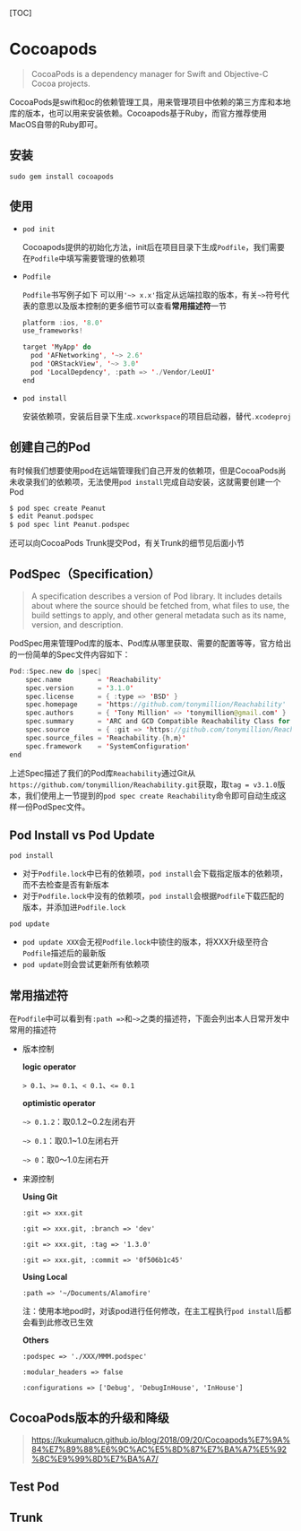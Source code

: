 [TOC]

# Cocoapods

> CocoaPods is a dependency manager for Swift and Objective-C Cocoa projects. 

CocoaPods是swift和oc的依赖管理工具，用来管理项目中依赖的第三方库和本地库的版本，也可以用来安装依赖。Cocoapods基于Ruby，而官方推荐使用MacOS自带的Ruby即可。

## 安装

`sudo gem install cocoapods`

## 使用

- `pod init`

  Cocoapods提供的初始化方法，init后在项目目录下生成`Podfile`，我们需要在`Podfile`中填写需要管理的依赖项

- `Podfile`

  `Podfile`书写例子如下
  可以用`'~> x.x'`指定从远端拉取的版本，有关`~>`符号代表的意思以及版本控制的更多细节可以查看**常用描述符**一节

  ```swift
  platform :ios, '8.0'
  use_frameworks!
  
  target 'MyApp' do
    pod 'AFNetworking', '~> 2.6'
    pod 'ORStackView', '~> 3.0'
    pod 'LocalDepdency', :path => './Vendor/LeoUI'
  end
  ```

- `pod install`

  安装依赖项，安装后目录下生成`.xcworkspace`的项目启动器，替代`.xcodeproj`

## 创建自己的Pod

有时候我们想要使用pod在远端管理我们自己开发的依赖项，但是CocoaPods尚未收录我们的依赖项，无法使用`pod install`完成自动安装，这就需要创建一个Pod

```swift
$ pod spec create Peanut
$ edit Peanut.podspec
$ pod spec lint Peanut.podspec
```

还可以向CocoaPods Trunk提交Pod，有关Trunk的细节见后面小节

## PodSpec（Specification）

> A specification describes a version of Pod library. It includes details about where the source should be fetched from, what files to use, the build settings to apply, and other general metadata such as its name, version, and description.

PodSpec用来管理Pod库的版本、Pod库从哪里获取、需要的配置等等，官方给出的一份简单的Spec文件内容如下：

```swift
Pod::Spec.new do |spec|
    spec.name         = 'Reachability'
    spec.version      = '3.1.0'
    spec.license      = { :type => 'BSD' }
    spec.homepage     = 'https://github.com/tonymillion/Reachability'
    spec.authors      = { 'Tony Million' => 'tonymillion@gmail.com' }
    spec.summary      = 'ARC and GCD Compatible Reachability Class for iOS and OS X.'
    spec.source       = { :git => 'https://github.com/tonymillion/Reachability.git', :tag => 'v3.1.0' }
    spec.source_files = 'Reachability.{h,m}'
    spec.framework    = 'SystemConfiguration'
end
```

上述Spec描述了我们的Pod库`Reachability`通过Git从`https://github.com/tonymillion/Reachability.git`获取，取`tag = v3.1.0`版本，我们使用上一节提到的`pod spec create Reachability`命令即可自动生成这样一份PodSpec文件。

## Pod Install vs Pod Update

`pod install`

- 对于`Podfile.lock`中已有的依赖项，`pod install`会下载指定版本的依赖项，而不去检查是否有新版本
- 对于`Podfile.lock`中没有的依赖项，`pod install`会根据`Podfile`下载匹配的版本，并添加进`Podfile.lock`

`pod update`

- `pod update XXX`会无视`Podfile.lock`中锁住的版本，将XXX升级至符合`Podfile`描述后的最新版
- `pod update`则会尝试更新所有依赖项

## 常用描述符

在`Podfile`中可以看到有`:path =>`和`~>`之类的描述符，下面会列出本人日常开发中常用的描述符

- 版本控制

  **logic operator**

  `> 0.1`、`>= 0.1`、`< 0.1`、`<= 0.1`

  **optimistic operator**

  `~> 0.1.2`：取0.1.2~0.2左闭右开

  `~> 0.1`：取0.1~1.0左闭右开

  `~> 0`：取0～1.0左闭右开

- 来源控制

  **Using Git**

  `:git => xxx.git`

  `:git => xxx.git, :branch => 'dev'`

  `:git => xxx.git, :tag => '1.3.0'`

  `:git => xxx.git, :commit => '0f506b1c45'`

  **Using Local**

  `:path => '~/Documents/Alamofire'`

  注：使用本地pod时，对该pod进行任何修改，在主工程执行`pod install`后都会看到此修改已生效

  **Others**

  `:podspec => './XXX/MMM.podspec'`

  `:modular_headers => false`

  `:configurations => ['Debug', 'DebugInHouse', 'InHouse']`

## CocoaPods版本的升级和降级

> https://kukumalucn.github.io/blog/2018/09/20/Cocoapods%E7%9A%84%E7%89%88%E6%9C%AC%E5%8D%87%E7%BA%A7%E5%92%8C%E9%99%8D%E7%BA%A7/

## Test Pod

## Trunk